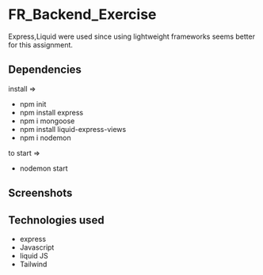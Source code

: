 # FR_Backend_Exercise

Express,Liquid were used since using lightweight frameworks seems better for this assignment. 


## Dependencies
install =>
- npm init
- npm install express
- npm i mongoose
- npm install liquid-express-views
- npm i nodemon

to start =>
- nodemon start

## Screenshots


## Technologies used
- express 
- Javascript 
- liquid JS 
- Tailwind 